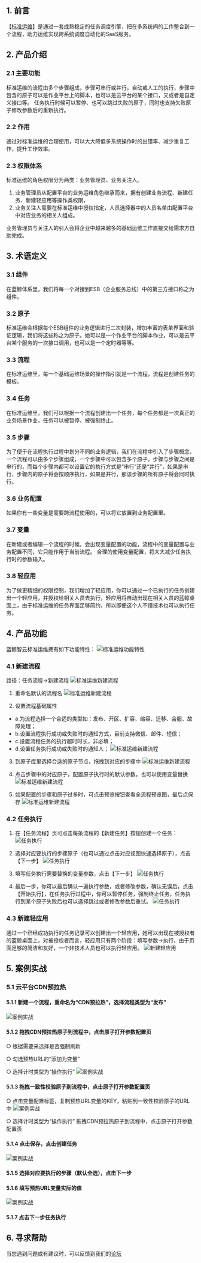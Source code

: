 ## 1. 前言 
【[标准运维](http://o.qcloud.com/console?app=gcloud-v2)】是通过一套成熟稳定的任务调度引擎，把在多系统间的工作整合到一个流程，助力运维实现跨系统调度自动化的SaaS服务。
## 2. 产品介绍
### 2.1 主要功能
标准运维的流程由多个步骤组成，步骤可串行或并行，自动或人工的执行，步骤中包含的原子可以是作业平台上的脚本，也可以是云平台的某个接口，又或者是自定义接口等。
任务执行时候可以暂停、也可以跳过失败的原子，同时也支持失败原子修改参数后的重新执行。
### 2.2 作用
通过对标准运维的合理使用，可以大大降低多系统操作时的出错率、减少重复工作，提升工作效率。
### 2.3 权限体系
标准运维的角色权限分为两类：业务管理员、业务关注人。

1.	业务管理员从配置平台的业务运维角色继承而来，拥有创建业务流程、新建任务、新建轻应用等操作类权限，
2.	业务关注人需要在标准运维中授权指定，人员选择器中的人员名单由配置平台中对应业务的相关人组成。

业务管理员与关注人的引入会将企业中越来越多的基础运维工作直接交给需求方自助完成。
## 3. 术语定义
### 3.1 组件
在蓝鲸体系里，我们将每一个对接到ESB（企业服务总线）中的第三方接口称之为组件。
### 3.2 原子
标准运维会根据每个ESB组件的业务逻辑进行二次封装，增加丰富的表单界面和验证逻辑，我们将这些称之为原子。她可以是一个作业平台的脚本作业，可以是云平台某个服务的一次接口调用，也可以是一个定时器等等。
### 3.3 流程
在标准运维里，每一个基础运维场景的操作指引就是一个流程，流程是创建任务的模板。
### 3.4 任务
在标准运维里，我们可以根据一个流程创建出一个任务，每个任务都是一次真正的业务场景作业，任务可以被暂停、被强制终止。
### 3.5 步骤
为了便于在流程执行过程中划分不同的业务逻辑，我们在流程中引入了步骤概念，一个流程可以由多个步骤组成，一个步骤中可以包含多个原子，步骤与步骤之间是串行的，而每个步骤内都可以设置它的执行方式是“串行”还是“并行”，如果是串行，步骤内的原子将会按顺序执行，如果是并行，那该步骤的所有原子将会同时执行。
### 3.6 业务配置
如果你有一些变量是需要跨流程使用的，可以将它放置到业务配置里。
### 3.7 变量
在新建或者编辑一个流程的时候，会出现变量配置的功能，流程中的变量配置与业务配置不同，它只能作用于当前流程。
合理的使用变量配置，将大大减少任务执行时的参数输入。
### 3.8 轻应用
为了做更精细的权限控制，我们增加了轻应用，你可以通过一个已执行的任务创建出一个轻应用，并授权给相关人员去执行，轻应用将自动出现在相关人员的蓝鲸桌面上，由于标准运维的任务界面足够简约，所以即便这个人不懂技术也可以执行任务。
## 4. 产品功能
蓝鲸智云标准运维拥有如下功能特性：
![标准运维功能特性](http://imgcache.tce.fsphere.cn/static/mc.qcloudimg.com/static/img/511b4db41d5200f7524d447944effa57/1.jpg)

### 4.1 新建流程
路径：任务流程->新建流程
![标准运维新建流程](http://imgcache.tce.fsphere.cn/static/mc.qcloudimg.com/static/img/3f3c443fd37cec059abefaacb21d0496/2.jpg)

1. 重命名默认的流程名
![标准运维新建流程](http://imgcache.tce.fsphere.cn/static/mc.qcloudimg.com/static/img/ba0216da64c0c6ac788a8879a534cbc8/3.jpg) 

2. 设置流程基础属性
 - a.为流程选择一个合适的类型如：发布、开区、扩容、缩容、迁移、合服、故障处理；
 - b.设置流程执行成功或失败时的通知方式，目前支持微信、邮件、短信；
 - c.设置流程任务的执行超时时长，非必填；
 - d.设置任务执行成功或失败时的通知人；
![标准运维新建流程](http://imgcache.tce.fsphere.cn/static/mc.qcloudimg.com/static/img/a71254a203bd82cb0807baa716ba4614/4.jpg) 

3. 到原子库里选择合适的原子节点，拖拽到对应的步骤中
![标准运维新建流程](http://imgcache.tce.fsphere.cn/static/mc.qcloudimg.com/static/img/edb8b8ff0718406bf617e3f9a72bd0d1/5.jpg)
	 
4. 点击步骤中的对应原子，配置原子执行时的默认参数，也可以使用变量替换
![标准运维新建流程](http://imgcache.tce.fsphere.cn/static/mc.qcloudimg.com/static/img/dd132f35a730fe9e6f5488cbf0baa992/6.jpg)

5. 如果配置的步骤和原子过多时，可点击预览按钮查看全流程预览图，最后点保存
![标准运维新建流程](http://imgcache.tce.fsphere.cn/static/mc.qcloudimg.com/static/img/aaaaad44c9337ff46d678248a828bcdd/7.jpg)

### 4.2 任务执行
1. 在【任务流程】页可点击每条流程的【新建任务】按钮创建一个任务：	
![任务执行](http://imgcache.tce.fsphere.cn/static/mc.qcloudimg.com/static/img/1d14abaf23ab6b2c12d0628e953b1f24/421.jpg) 

2. 选择对应要执行的步骤原子（也可以通过点击对应视图快速选择原子），点击【下一步】
![任务执行](http://imgcache.tce.fsphere.cn/static/mc.qcloudimg.com/static/img/89980ce64765d5be3bb30f3d43ad0e89/422.jpg)
  
3. 填写任务执行需要替换的变量参数，点击【下一步】
![任务执行](http://imgcache.tce.fsphere.cn/static/mc.qcloudimg.com/static/img/ec818a8a7c15268816740b16a72e802f/423.jpg) 

4. 最后一步，你可以最后确认一遍执行参数，或者修改参数，确认无误后，点击【开始执行】，在任务执行过程中，你可以暂停任务，强制终止任务，任务执行到某个原子失败后也可以选择跳过或者修改参数后重试。
![任务执行](http://imgcache.tce.fsphere.cn/static/mc.qcloudimg.com/static/img/77f46262b7ee4b02fbed42c07fbae06a/424.jpg)
  
### 4.3 新建轻应用
通过一个已经成功执行的任务记录可以创建出一个轻应用，她可以出现在被授权者的蓝鲸桌面上，对被授权者而言，轻应用只有两个阶段：填写参数->执行，由于页面足够的简洁和友好，一个非技术人员也可以执行轻应用。
![新建轻应用](http://imgcache.tce.fsphere.cn/static/mc.qcloudimg.com/static/img/9e9129cf5778b9e38f60c66c353d5ae2/431.jpg) 

## 5. 案例实战
### 5.1 云平台CDN预拉热
#### 5.1.1 新建一个流程，重命名为“CDN预拉热”，选择流程类型为“发布”
![案例实战](http://imgcache.tce.fsphere.cn/static/mc.qcloudimg.com/static/img/cf77b0acc3890faf86c6392c45e4ee93/511.jpg) 

#### 5.1.2 拖拽CDN预拉热原子到流程中，点击原子打开参数配置页
○	根据需要来选择是否强制刷新

○	勾选预热URL的“添加为变量”

○	选择计时类型为“操作执行”
![案例实战](http://imgcache.tce.fsphere.cn/static/mc.qcloudimg.com/static/img/5a0fa35e4b07042f1bdfcb1cac297ac9/512.jpg)  

#### 5.1.3 拖拽一致性校验原子到流程中，点击原子打开参数配置页
○	点击变量配置标签，复制预热URL变量的KEY，粘贴到一致性校验原子的URL中
![案例实战](http://imgcache.tce.fsphere.cn/static/mc.qcloudimg.com/static/img/83e5332b238954ddf4d55d1b5d7b26d6/513.jpg) 
 
○	选择计时类型为“操作执行”
拖拽CDN预拉热原子到流程中，点击原子打开参数配置页

#### 5.1.4 点击保存，点击创建任务
![案例实战](http://imgcache.tce.fsphere.cn/static/mc.qcloudimg.com/static/img/1d8bb8302917ecefb21bc157c46cd08f/514.jpg)  

#### 5.1.5 选择对应要执行的步骤（默认全选），点击下一步
#### 5.1.6 填写预热URL变量实际的值
![案例实战](http://imgcache.tce.fsphere.cn/static/mc.qcloudimg.com/static/img/bec71f0306d57664acfe3ca599d4d573/515.jpg) 
 
#### 5.1.7 点击下一步任务执行

## 6. 寻求帮助
当您遇到问题或有建议时，可以反馈到我们的[论坛](http://bbs.qcloud.com/)
